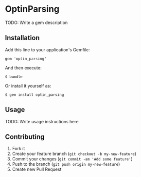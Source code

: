 # OptinParsing

TODO: Write a gem description

## Installation

Add this line to your application's Gemfile:

    gem 'optin_parsing'

And then execute:

    $ bundle

Or install it yourself as:

    $ gem install optin_parsing

## Usage

TODO: Write usage instructions here

## Contributing

1. Fork it
2. Create your feature branch (`git checkout -b my-new-feature`)
3. Commit your changes (`git commit -am 'Add some feature'`)
4. Push to the branch (`git push origin my-new-feature`)
5. Create new Pull Request
